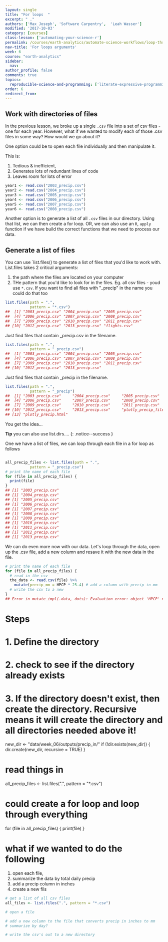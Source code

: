 ```yaml
---
layout: single
title: "For loops  "
excerpt: " ."
authors: ['Max Joseph', 'Software Carpentry',  'Leah Wasser']
modified: '2017-10-03'
category: [courses]
class-lesson: ['automating-your-science-r']
permalink: /courses/earth-analytics/automate-science-workflows/loop-through-a-set-of-files-r/
nav-title: 'For loops arguments'
week: 6
course: "earth-analytics"
sidebar:
  nav:
author_profile: false
comments: true
topics:
  reproducible-science-and-programming: ['literate-expressive-programming', 'functions']
order: 6
redirect_from:
---
```



## Work with directories of files

In the previous lesson, we broke up a single `.csv` file into a set of csv files -
one for each year. However, what if we wanted to modify each of those .csv files
in some way? How would we go about it?

One option could be to open each file individually and then manipulate it.

This is:

1. Tedious & inefficient,
1. Generates lots of redundant lines of code
1. Leaves room for lots of error



```r
year1 <- read.csv("2003_precip.csv")
year2 <- read.csv("2004_precip.csv")
year3 <- read.csv("2005_precip.csv")
year4 <- read.csv("2006_precip.csv")
year5 <- read.csv("2007_precip.csv")
year6 <- read.csv("2008_precip.csv")

```

Another option is to generate a list of all `.csv` files in our directory. Using that
list, we can then create a for loop. OR, we can also use an `R`, `apply` function if
we have build the correct functions that we need to process our data.

## Generate a list of files

You can use `list.files() to generate  a list of files that you'd like to work
with. List.files takes 2 critical arguments:

1. the path where the files are located on your computer
1. THe pattern that you'd like to look for in the files. Eg. all csv files - youd use `*.csv`. If you want to find all files with "_precip" in the name you could do that too


```r
list.files(path = ".",
           pattern = "*.csv")
##  [1] "2003_precip.csv" "2004_precip.csv" "2005_precip.csv"
##  [4] "2006_precip.csv" "2007_precip.csv" "2008_precip.csv"
##  [7] "2009_precip.csv" "2010_precip.csv" "2011_precip.csv"
## [10] "2012_precip.csv" "2013_precip.csv" "flights.csv"
```

Just find files that contain _precip.csv in the filename.


```r
list.files(path = ".",
           pattern = "_precip.csv")
##  [1] "2003_precip.csv" "2004_precip.csv" "2005_precip.csv"
##  [4] "2006_precip.csv" "2007_precip.csv" "2008_precip.csv"
##  [7] "2009_precip.csv" "2010_precip.csv" "2011_precip.csv"
## [10] "2012_precip.csv" "2013_precip.csv"
```

Just find files that contain _precip in the filename.


```r
list.files(path = ".",
           pattern = "_precip")
##  [1] "2003_precip.csv"     "2004_precip.csv"     "2005_precip.csv"    
##  [4] "2006_precip.csv"     "2007_precip.csv"     "2008_precip.csv"    
##  [7] "2009_precip.csv"     "2010_precip.csv"     "2011_precip.csv"    
## [10] "2012_precip.csv"     "2013_precip.csv"     "plotly_precip_files"
## [13] "plotly_precip.html"
```

You get the idea...


**Tip** you can also use list.dirs....
{: .notice--success }


One we have a list of files, we can loop through each file in a for loop as follows


```r

all_precip_files <- list.files(path = ".",
           pattern = "_precip.csv")
# print the name of each file
for (file in all_precip_files) {
  print(file)
}
## [1] "2003_precip.csv"
## [1] "2004_precip.csv"
## [1] "2005_precip.csv"
## [1] "2006_precip.csv"
## [1] "2007_precip.csv"
## [1] "2008_precip.csv"
## [1] "2009_precip.csv"
## [1] "2010_precip.csv"
## [1] "2011_precip.csv"
## [1] "2012_precip.csv"
## [1] "2013_precip.csv"
```

We can do even more now with our data. Let's loop through the data, open up the 
.csv file, add a new column and resave it with the new data in the file. 


```r
# print the name of each file
for (file in all_precip_files) {
  # read in the csv
  the_data <- read.csv(file) %>% 
    mutate(precip_mm = HPCP * 25.4) # add a column with precip in mm
  # write the csv to a new 
}
## Error in mutate_impl(.data, dots): Evaluation error: object 'HPCP' not found.
```
# Steps
# 1. Define the directory
# 2. check to see if the directory already exists
# 3. If the directory doesn't exist, then create the directory. Recursive means it will create the directory and all directories needed above it!

new_dir <- "data/week_06/outputs/precip_in/"
if (!dir.exists(new_dir)) {
  dir.create(new_dir, recursive = TRUE)
}


# read things in
all_precip_files <- list.files(".", pattern = "*.csv")

# could create a for loop and loop through everything

for (file in all_precip_files) {
  print(file)
}


# what if we wanted to do the following

1. open each file,
2. summarize the data by total daily precip
3. add a precip column in inches
4. create a new fils




```r
# get a list of all csv files
all_files <- list.files(".", pattern = "*.csv")

# open a file

# add a new column to the file that converts precip in inches to mm
# summarize by day?

# write the csv's out to a new directory
```
